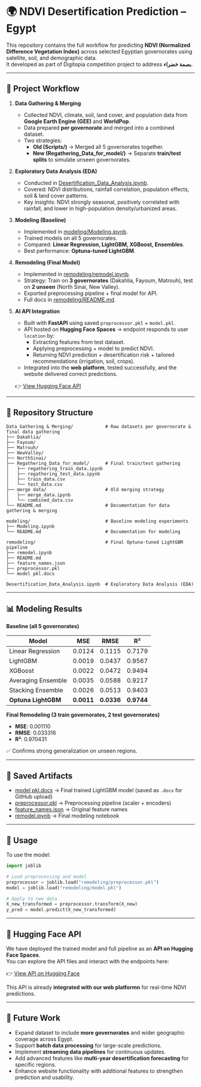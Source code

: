 # 🌍 NDVI Desertification Prediction – Egypt

This repository contains the full workflow for predicting **NDVI (Normalized Difference Vegetation Index)** across selected Egyptian governorates using satellite, soil, and demographic data.  
It developed as part of Digitopia competition project to address **بصمة خضراء**.

---

## 📌 Project Workflow

1. **Data Gathering & Merging**  
   - Collected NDVI, climate, soil, land cover, and population data from **Google Earth Engine (GEE)** and **WorldPop**.  
   - Data prepared **per governorate** and merged into a combined dataset.  
   - Two strategies:  
     - **Old (Scripts/)** → Merged all 5 governorates together.  
     - **New (Regathering_Data_for_model/)** → Separate **train/test splits** to simulate unseen governorates.  

2. **Exploratory Data Analysis (EDA)**  
   - Conducted in [Desertification_Data_Analysis.ipynb](./Desertification_Data_Analysis.ipynb).  
   - Covered: NDVI distributions, rainfall correlation, population effects, soil & land cover patterns.  
   - Key insights: NDVI strongly seasonal, positively correlated with rainfall, and lower in high-population density/urbanized areas.  

3. **Modeling (Baseline)**  
   - Implemented in [modeling/Modeling.ipynb](./modeling/Modeling.ipynb).  
   - Trained models on all 5 governorates.  
   - Compared: **Linear Regression, LightGBM, XGBoost, Ensembles**.  
   - Best performance: **Optuna-tuned LightGBM**.  

4. **Remodeling (Final Model)**  
   - Implemented in [remodeling/remodel.ipynb](./remodeling/remodel.ipynb).  
   - Strategy: Train on **3 governorates** (Dakahlia, Fayoum, Matrouh), test on **2 unseen** (North Sinai, New Valley).  
   - Exported preprocessing pipeline + final model for API.  
   - Full docs in [remodeling/README.md](./remodeling/README.md).  

5. **AI API Integration**  
   - Built with **FastAPI** using saved `preprocessor.pkl` + `model.pkl`.  
   - API hosted on **Hugging Face Spaces** → endpoint responds to user `location` by:  
     - Extracting features from test dataset.  
     - Applying preprocessing + model to predict NDVI.  
     - Returning NDVI prediction + desertification risk + tailored recommendations (irrigation, soil, crops).  
   - Integrated into the **web platform**, tested successfully, and the website delivered correct predictions. 

   👉 [View Hugging Face API](https://huggingface.co/spaces/radwaamr1/desertification-api/tree/main)  

---

## 📂 Repository Structure

```plaintext
Data Gathering & Merging/            # Raw datasets per governorate & final data gathering
├── Dakahlia/
├── Fayoum/
├── Matrouh/
├── NewValley/
├── NorthSinai/
├── Regathering_Data_for_model/      # Final train/test gathering
│   ├── regathering_train_data.ipynb
│   ├── regathering_test_data.ipynb
│   ├── train_data.csv
│   └── test_data.csv
├── merge data/                      # Old merging strategy
│   ├── merge_data.ipynb
│   └── combined_data.csv
└── README.md                        # Documentation for data gathering & merging

modeling/                            # Baseline modeling experiments
├── Modeling.ipynb
└── README.md                        # Documentation for modeling

remodeling/                          # Final Optuna-tuned LightGBM pipeline
├── remodel.ipynb
├── README.md
├── feature_names.json
├── preprocessor.pkl
└── model pkl.docx

Desertification_Data_Analysis.ipynb  # Exploratory Data Analysis (EDA)

```

---

## 📊 Modeling Results

**Baseline (all 5 governorates)**  

| Model                | MSE    | RMSE   | R²     |
|-----------------------|--------|--------|--------|
| Linear Regression     | 0.0124 | 0.1115 | 0.7179 |
| LightGBM              | 0.0019 | 0.0437 | 0.9567 |
| XGBoost               | 0.0022 | 0.0472 | 0.9494 |
| Averaging Ensemble    | 0.0035 | 0.0588 | 0.9217 |
| Stacking Ensemble     | 0.0026 | 0.0513 | 0.9403 |
| **Optuna LightGBM**   | **0.0011** | **0.0336** | **0.9744** |

**Final Remodeling (3 train governorates, 2 test governorates)**  
- **MSE**: 0.001110  
- **RMSE**: 0.033316  
- **R²**: 0.970431  

✅ Confirms strong generalization on unseen regions.  

---

## 💾 Saved Artifacts

- [model pkl.docx](./remodeling/model%20pkl.docx) → Final trained LightGBM model (saved as `.docx` for GitHub upload)  
- [preprocessor.pkl](./remodeling/preprocessor.pkl) → Preprocessing pipeline (scaler + encoders)  
- [feature_names.json](./remodeling/feature_names.json) → Original feature names  
- [remodel.ipynb](./remodeling/remodel.ipynb) → Final modeling notebook  

---

## 🚀 Usage

To use the model:

```python
import joblib

# Load preprocessing and model
preprocessor = joblib.load("remodeling/preprocessor.pkl")
model = joblib.load("remodeling/model.pkl")

# Apply to new data
X_new_transformed = preprocessor.transform(X_new)
y_pred = model.predict(X_new_transformed)
```

---

## 🔗 Hugging Face API

We have deployed the trained model and full pipeline as an **API on Hugging Face Spaces**.  
You can explore the API files and interact with the endpoints here:  

👉 [View API on Hugging Face](https://huggingface.co/spaces/radwaamr1/desertification-api/tree/main)  

This API is already **integrated with our web platformn** for real-time NDVI predictions.  

---

## 📌 Future Work

- Expand dataset to include **more governorates** and wider geographic coverage across Egypt.  
- Support **batch data processing** for large-scale predictions.  
- Implement **streaming data pipelines** for continuous updates.  
- Add advanced features like **multi-year desertification forecasting** for specific regions.  
- Enhance website functionality with additional features to strengthen prediction and usability.  


